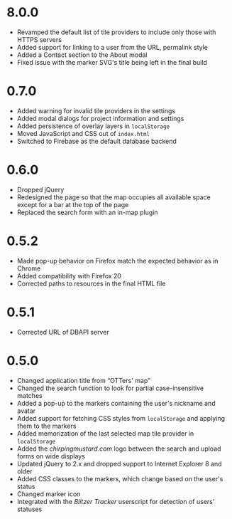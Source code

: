 # 8.0.0
* Revamped the default list of tile providers to include only those with HTTPS servers
* Added support for linking to a user from the URL, permalink style
* Added a Contact section to the About modal
* Fixed issue with the marker SVG's title being left in the final build

# 0.7.0
* Added warning for invalid tile providers in the settings
* Added modal dialogs for project information and settings
* Added persistence of overlay layers in `localStorage`
* Moved JavaScript and CSS out of `index.html`
* Switched to Firebase as the default database backend

# 0.6.0
* Dropped jQuery
* Redesigned the page so that the map occupies all available space except for a bar at the top of the page
* Replaced the search form with an in-map plugin

# 0.5.2
* Made pop-up behavior on Firefox match the expected behavior as in Chrome
* Added compatibility with Firefox 20
* Corrected paths to resources in the final HTML file

# 0.5.1
* Corrected URL of DBAPI server

# 0.5.0
* Changed application title from “OTTers' map”
* Changed the search function to look for partial case-insensitive matches
* Added a pop-up to the markers containing the user's nickname and avatar
* Added support for fetching CSS styles from `localStorage` and applying them to the markers
* Added memorization of the last selected map tile provider in `localStorage`
* Added the _chirpingmustard.com_ logo between the search and upload forms on wide displays
* Updated jQuery to 2.x and dropped support to Internet Explorer 8 and older
* Added CSS classes to the markers, which change based on the user's status
* Changed marker icon
* Integrated with the _Blitzer Tracker_ userscript for detection of users' statuses
